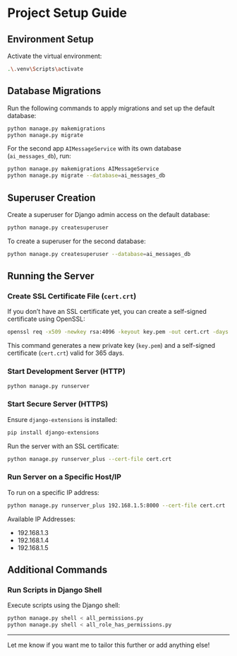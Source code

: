 # Project Setup Guide

## Environment Setup

Activate the virtual environment:

```sh
.\.venv\Scripts\activate
```

## Database Migrations

Run the following commands to apply migrations and set up the default database:

```sh
python manage.py makemigrations
python manage.py migrate
```

For the second app `AIMessageService` with its own database (`ai_messages_db`), run:

```sh
python manage.py makemigrations AIMessageService
python manage.py migrate --database=ai_messages_db
```

## Superuser Creation

Create a superuser for Django admin access on the default database:

```sh
python manage.py createsuperuser
```

To create a superuser for the second database:

```sh
python manage.py createsuperuser --database=ai_messages_db
```

## Running the Server

### Create SSL Certificate File (`cert.crt`)

If you don’t have an SSL certificate yet, you can create a self-signed certificate using OpenSSL:

```sh
openssl req -x509 -newkey rsa:4096 -keyout key.pem -out cert.crt -days 365 -nodes
```

This command generates a new private key (`key.pem`) and a self-signed certificate (`cert.crt`) valid for 365 days.

### Start Development Server (HTTP)

```sh
python manage.py runserver
```

### Start Secure Server (HTTPS)

Ensure `django-extensions` is installed:

```sh
pip install django-extensions
```

Run the server with an SSL certificate:

```sh
python manage.py runserver_plus --cert-file cert.crt
```

### Run Server on a Specific Host/IP

To run on a specific IP address:

```sh
python manage.py runserver_plus 192.168.1.5:8000 --cert-file cert.crt
```

Available IP Addresses:

* 192.168.1.3
* 192.168.1.4
* 192.168.1.5

## Additional Commands

### Run Scripts in Django Shell

Execute scripts using the Django shell:

```sh
python manage.py shell < all_permissions.py
python manage.py shell < all_role_has_permissions.py
```

---

Let me know if you want me to tailor this further or add anything else!
